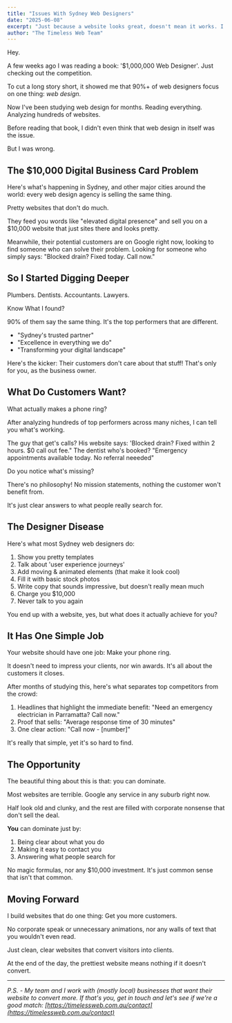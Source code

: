 ```yaml
---
title: "Issues With Sydney Web Designers"
date: "2025-06-08"
excerpt: "Just because a website looks great, doesn't mean it works. I'll explain why this is the case"
author: "The Timeless Web Team"
---
```


Hey.

A few weeks ago I was reading a book: '$1,000,000 Web Designer'. Just checking out the competition.

To cut a long story short, it showed me that 90%+ of web designers focus on one thing: _web design_.

Now I've been studying web design for months. Reading everything. Analyzing hundreds of websites.

Before reading that book, I didn't even think that web design in itself was the issue.

But I was wrong.

## The $10,000 Digital Business Card Problem

Here's what's happening in Sydney, and other major cities around the world: every web design agency is selling the same thing.

Pretty websites that don't do much.

They feed you words like "elevated digital presence" and sell you on a $10,000 website that just sites there and looks pretty.

Meanwhile, their potential customers are on Google right now, looking to find someone who can solve their problem. Looking for someone who simply says: "Blocked drain? Fixed today. Call now."

## So I Started Digging Deeper

Plumbers. Dentists. Accountants. Lawyers.

Know What I found?

90% of them say the same thing. It's the top performers that are different.

-   "Sydney's trusted partner"
-   "Excellence in everything we do"
-   "Transforming your digital landscape"

Here's the kicker: Their customers don't care about that stuff! That's only for you, as the business owner.

## What Do Customers Want?

What actually makes a phone ring?

After analyzing hundreds of top performers across many niches, I can tell you what's working.

The guy that get's calls? His website says: 'Blocked drain? Fixed within 2 hours. $0 call out fee."
The dentist who's booked? "Emergency appointments available today. No referral neeeded"

Do you notice what's missing?

There's no philosophy! No mission statements, nothing the customer won't benefit from.

It's just clear answers to what people really search for.

## The Designer Disease

Here's what most Sydney web designers do:

1.  Show you pretty templates
2.  Talk about 'user experience journeys'
3.  Add moving & animated elements (that make it look cool)
4.  Fill it with basic stock photos
5.  Write copy that sounds impressive, but doesn't really mean much
6.  Charge you $10,000
7.  Never talk to you again

You end up with a website, yes, but what does it actually achieve for you?

## It Has One Simple Job

Your website should have one job: Make your phone ring.

It doesn't need to impress your clients, nor win awards. It's all about the customers it closes.

After months of studying this, here's what separates top competitors from the crowd:

1. Headlines that highlight the immediate benefit: "Need an emergency electrician in Parramatta? Call now."
2. Proof that sells: "Average response time of 30 minutes"
3. One clear action: "Call now - [number]"

It's really that simple, yet it's so hard to find.

## The Opportunity

The beautiful thing about this is that: you can dominate.

Most websites are terrible. Google any service in any suburb right now.

Half look old and clunky, and the rest are filled with corporate nonsense that don't sell the deal.

**You** can dominate just by:

1. Being clear about what you do
2. Making it easy to contact you
3. Answering what people search for

No magic formulas, nor any $10,000 investment. It's just common sense that isn't that common.

## Moving Forward

I build websites that do one thing: Get you more customers.

No corporate speak or unnecessary animations, nor any walls of text that you wouldn't even read.

Just clean, clear websites that convert visitors into clients.

At the end of the day, the prettiest website means nothing if it doesn't convert.

---

_P.S. - My team and I work with (mostly local) businesses that want their website to convert more. If that's you, get in touch and let's see if we're a good match: [https://timelessweb.com.au/contact](https://timelessweb.com.au/contact)_
